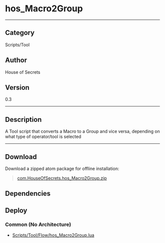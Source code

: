 # hos_Macro2Group
___

## Category
Scripts/Tool

## Author
House of Secrets

## Version
0.3

___

## Description
<p>A Tool script that converts a Macro to a Group and vice versa, depending on what type of operator/tool is selected</p>



___

## Download

Download a zipped atom package for offline installation:
> [com.HouseOfSecrets.hos_Macro2Group.zip](https://gitlab.com/WeSuckLess/Reactor/-/archive/master/Reactor-master.zip?path=Atoms/com.HouseOfSecrets.hos_Macro2Group)  

## Dependencies

## Deploy

### Common (No Architecture)

<ul>
<li><a href="https://gitlab.com/WeSuckLess/Reactor/-/blob/master/Atoms/com.HouseOfSecrets.hos_Macro2Group/Scripts/Tool/Flow/hos_Macro2Group.lua?ref_type=heads">Scripts/Tool/Flow/hos_Macro2Group.lua</a></li>
</ul>
